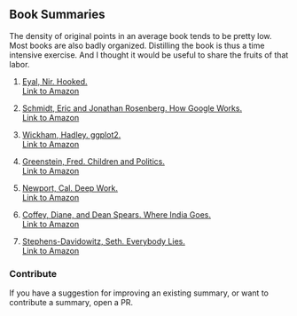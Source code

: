 ## Book Summaries

The density of original points in an average book tends to be pretty low. Most books are also badly organized. Distilling the book is thus a time intensive exercise. And I thought it would be useful to share the fruits of that labor. 

1. [Eyal, Nir. Hooked.](summaries/01_eyal_hooked.md)  
   [Link to Amazon](https://www.amazon.com/dp/B00LMGLXTS/ref=dp-kindle-redirect?_encoding=UTF8&btkr=1)

2. [Schmidt, Eric and Jonathan Rosenberg. How Google Works.](summaries/02_schmidt_rosenberg_how_goog_works.md)  
   [Link to Amazon](https://www.amazon.com/How-Google-Works-Eric-Schmidt-ebook/dp/B00HUU13Y0/)

3. [Wickham, Hadley. ggplot2.](summaries/03_wickham_ggplot2.md)  
   [Link to Amazon](https://www.amazon.com/ggplot2-Elegant-Graphics-Data-Analysis-ebook/dp/B01GVCRF6M/)

4. [Greenstein, Fred. Children and Politics.](summaries/04_greenstein_children_and_politics.md)  
   [Link to Amazon](https://smile.amazon.com/Children-Politics-Political-Science-Study/dp/0300013191/)

5. [Newport, Cal. Deep Work.](summaries/05_newport_deep_work.md)  
   [Link to Amazon](https://smile.amazon.com/Deep-Work-Focused-Success-Distracted-ebook/dp/B00X47ZVXM/)

6. [Coffey, Diane, and Dean Spears. Where India Goes.](summaries/06_coffey_spears_where_india_goes.md)  
   [Link to Amazon](https://smile.amazon.com/Where-India-Goes-Abandoned-Development-ebook/dp/B072WKXMML/)

7. [Stephens-Davidowitz, Seth. Everybody Lies.](summaries/07_stephens_davidowitz_everybody_lies.md)  
   [Link to Amazon](https://smile.amazon.com/Everybody-Lies-Internet-About-Really-ebook/dp/B01AFXZ2F4/)

### Contribute

If you have a suggestion for improving an existing summary, or want to contribute a summary, open a PR.
